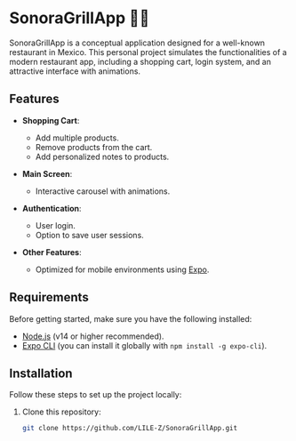 # SonoraGrillApp 🥩🔥

SonoraGrillApp is a conceptual application designed for a well-known restaurant in Mexico. This personal project simulates the functionalities of a modern restaurant app, including a shopping cart, login system, and an attractive interface with animations.

## Features

- **Shopping Cart**:
  - Add multiple products.
  - Remove products from the cart.
  - Add personalized notes to products.

- **Main Screen**:
  - Interactive carousel with animations.

- **Authentication**:
  - User login.
  - Option to save user sessions.

- **Other Features**:
  - Optimized for mobile environments using [Expo](https://expo.dev/).

## Requirements

Before getting started, make sure you have the following installed:

- [Node.js](https://nodejs.org/) (v14 or higher recommended).
- [Expo CLI](https://docs.expo.dev/) (you can install it globally with `npm install -g expo-cli`).

## Installation

Follow these steps to set up the project locally:

1. Clone this repository:
   ```bash
   git clone https://github.com/LILE-Z/SonoraGrillApp.git

